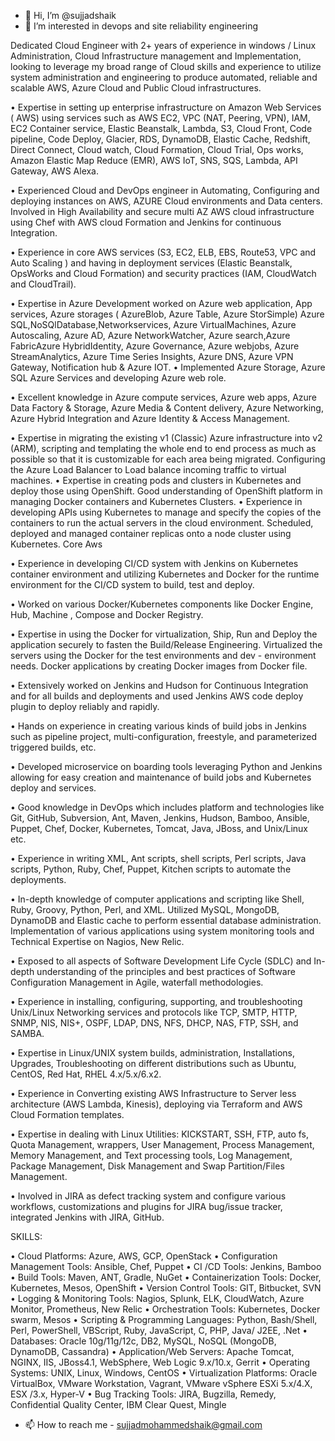 - 👋 Hi, I’m @sujjadshaik
- 👀 I’m interested in devops and site reliability engineering

Dedicated Cloud Engineer with 2+ years of experience in windows / Linux Administration, Cloud Infrastructure management and Implementation, looking to leverage my broad range of Cloud skills and experience to utilize system administration and engineering to produce automated, reliable and scalable AWS, Azure Cloud and Public Cloud infrastructures.

•	Expertise in setting up enterprise infrastructure on Amazon Web Services ( AWS) using services such as AWS EC2, VPC (NAT, Peering, VPN), IAM, EC2 Container service, Elastic Beanstalk, Lambda, S3, Cloud Front, Code pipeline, Code Deploy, Glacier, RDS, DynamoDB, Elastic Cache, Redshift, Direct Connect, Cloud watch, Cloud Formation, Cloud Trial, Ops works, Amazon Elastic Map Reduce (EMR), AWS IoT, SNS, SQS, Lambda, API Gateway, AWS Alexa. 

•	Experienced Cloud and DevOps engineer in Automating, Configuring and deploying instances on AWS, AZURE Cloud environments and Data centers. Involved in High Availability and secure multi AZ AWS cloud infrastructure using Chef with AWS cloud Formation and Jenkins for continuous Integration. 

•	Experience in core AWS services (S3, EC2, ELB, EBS, Route53, VPC and Auto Scaling ) and having in deployment services (Elastic Beanstalk, OpsWorks and Cloud Formation) and security practices (IAM, CloudWatch and CloudTrail). 

•	Expertise in Azure Development worked on Azure web application, App services, Azure storages ( AzureBlob, Azure Table, Azure StorSimple) Azure SQL,NoSQlDatabase,Networkservices, Azure VirtualMachines, Azure Autoscaling, Azure AD, Azure NetworkWatcher, Azure search,Azure FabricAzure HybridIdentity, Azure Governance, Azure webjobs, Azure StreamAnalytics, Azure Time Series Insights, Azure DNS, Azure VPN Gateway, Notification hub & Azure IOT. 
•	Implemented Azure Storage, Azure SQL Azure Services and developing Azure web role. 

•	Excellent knowledge in Azure compute services, Azure web apps, Azure Data Factory & Storage, Azure Media & Content delivery, Azure Networking, Azure Hybrid Integration and Azure Identity & Access Management. 

•	Expertise in migrating the existing v1 (Classic) Azure infrastructure into v2 (ARM), scripting and templating the whole end to end process as much as possible so that it is customizable for each area being migrated. Configuring the Azure Load Balancer to Load balance incoming traffic to virtual machines. 
•	Expertise in creating pods and clusters in Kubernetes and deploy those using OpenShift. Good understanding of OpenShift platform in managing Docker containers and Kubernetes Clusters. 
•	Experience in developing APIs using Kubernetes to manage and specify the copies of the containers to run the actual servers in the cloud environment. Scheduled, deployed and managed container replicas onto a node cluster using Kubernetes. Core Aws

•	Experience in developing CI/CD system with Jenkins on Kubernetes container environment and utilizing Kubernetes and Docker for the runtime environment for the CI/CD system to build, test and deploy. 

•	Worked on various Docker/Kubernetes components like Docker Engine, Hub, Machine , Compose and Docker Registry. 

•	Expertise in using the Docker for virtualization, Ship, Run and Deploy the application securely to fasten the Build/Release Engineering. Virtualized the servers using the Docker for the test environments and dev - environment needs. Docker applications by creating Docker images from Docker file. 

•	Extensively worked on Jenkins and Hudson for Continuous Integration and for all builds and deployments and used Jenkins AWS code deploy plugin to deploy reliably and rapidly. 

•	Hands on experience in creating various kinds of build jobs in Jenkins such as pipeline project, multi-configuration, freestyle, and parameterized triggered builds, etc. 

•	Developed microservice on boarding tools leveraging Python and Jenkins allowing for easy creation and maintenance of build jobs and Kubernetes deploy and services. 

•	Good knowledge in DevOps which includes platform and technologies like Git, GitHub, Subversion, Ant, Maven, Jenkins, Hudson, Bamboo, Ansible, Puppet, Chef, Docker, Kubernetes, Tomcat, Java, JBoss, and Unix/Linux etc. 

•	Experience in writing XML, Ant scripts, shell scripts, Perl scripts, Java scripts, Python, Ruby, Chef, Puppet, Kitchen scripts to automate the deployments. 

•	In-depth knowledge of computer applications and scripting like Shell, Ruby, Groovy, Python, Perl, and XML. Utilized MySQL, MongoDB, DynamoDB and Elastic cache to perform essential database administration. Implementation of various applications using system monitoring tools and Technical Expertise on Nagios, New Relic. 

•	Exposed to all aspects of Software Development Life Cycle (SDLC) and In-depth understanding of the principles and best practices of Software Configuration Management in Agile, waterfall methodologies. 

•	Experience in installing, configuring, supporting, and troubleshooting Unix/Linux Networking services and protocols like TCP, SMTP, HTTP, SNMP, NIS, NIS+, OSPF, LDAP, DNS, NFS, DHCP, NAS, FTP, SSH, and SAMBA. 

•	Expertise in Linux/UNIX system builds, administration, Installations, Upgrades, Troubleshooting on different distributions such as Ubuntu, CentOS, Red Hat, RHEL 4.x/5.x/6.x2. 

•	Experience in Converting existing AWS Infrastructure to Server less architecture (AWS Lambda, Kinesis), deploying via Terraform and AWS Cloud Formation templates. 

•	Expertise in dealing with Linux Utilities: KICKSTART, SSH, FTP, auto fs, Quota Management, wrappers, User Management, Process Management, Memory Management, and Text processing tools, Log Management, Package Management, Disk Management and Swap Partition/Files Management. 

•	Involved in JIRA as defect tracking system and configure various workflows, customizations and plugins for JIRA bug/issue tracker, integrated Jenkins with JIRA, GitHub. 

SKILLS:

•	Cloud Platforms: Azure, AWS, GCP, OpenStack
•	Configuration Management Tools: Ansible, Chef, Puppet
•	CI /CD Tools: Jenkins, Bamboo
•	Build Tools: Maven, ANT, Gradle, NuGet
•	Containerization Tools: Docker, Kubernetes, Mesos, OpenShift
•	Version Control Tools: GIT, Bitbucket, SVN
•	Logging & Monitoring Tools: Nagios, Splunk, ELK, CloudWatch, Azure Monitor, Prometheus, New Relic
•	Orchestration Tools: Kubernetes, Docker swarm, Mesos
•	Scripting & Programming Languages: Python, Bash/Shell, Perl, PowerShell, VBScript, Ruby, JavaScript, C, PHP, Java/ J2EE, .Net
•	Databases: Oracle 10g/11g/12c, DB2, MySQL, NoSQL (MongoDB, DynamoDB, Cassandra)
•	Application/Web Servers: Apache Tomcat, NGINX, IIS, JBoss4.1, WebSphere, Web Logic 9.x/10.x, Gerrit
•	Operating Systems: UNIX, Linux, Windows, CentOS
•	Virtualization Platforms: Oracle VirtualBox, VMware Workstation, Vagrant, VMware vSphere ESXi 5.x/4.X, ESX /3.x, Hyper-V
•	Bug Tracking Tools: JIRA, Bugzilla, Remedy, Confidential Quality Center, IBM Clear Quest, Mingle


- 📫 How to reach me - sujjadmohammedshaik@gmail.com

<!---
sujjadshaik/sujjadshaik is a ✨ special ✨ repository because its `README.md` (this file) appears on your GitHub profile.
You can click the Preview link to take a look at your changes.
--->
